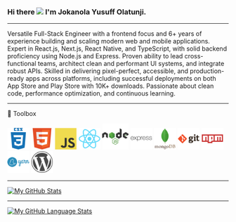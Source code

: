 ### Hi there <img src="https://raw.githubusercontent.com/MartinHeinz/MartinHeinz/master/wave.gif" width="30px"> I'm Jokanola Yusuff Olatunji.

---

Versatile Full-Stack Engineer with a frontend focus and 6+ years of experience building and scaling modern web and mobile applications. Expert in React.js, Next.js, React Native, and TypeScript, with solid backend proficiency using Node.js and Express. Proven ability to lead cross-functional teams, architect clean and performant UI systems, and integrate robust APIs. Skilled in delivering pixel-perfect, accessible, and production-ready apps across platforms, including successful deployments on both App Store and Play Store with 10K+ downloads. Passionate about clean code, performance optimization, and continuous learning.


---



🧰 Toolbox

<img src="https://github.com/devicons/devicon/blob/master/icons/css3/css3-plain-wordmark.svg" alt="CSS" width="50" height="50"/> <img src="https://github.com/devicons/devicon/blob/master/icons/html5/html5-original.svg" alt="HTML" width="50" height="50"/>
<img src="https://github.com/devicons/devicon/blob/master/icons/javascript/javascript-original.svg" alt="JavaScript" width="50" height="50"/>
<img src="https://github.com/devicons/devicon/blob/master/icons/react/react-original.svg" alt="react" width="50" height="50"/> 
<img src="https://github.com/devicons/devicon/blob/master/icons/nodejs/nodejs-original-wordmark.svg" alt="NodeJS" width="60" height="60"/>
<img src="https://github.com/devicons/devicon/blob/master/icons/express/express-original-wordmark.svg" alt="ExpressJS" width="50" height="50"/>
<img src="https://github.com/devicons/devicon/blob/master/icons/mongodb/mongodb-original-wordmark.svg" alt="MongoDB" width="50" height="50"/>
<img src="https://github.com/devicons/devicon/blob/master/icons/git/git-original-wordmark.svg" alt="Git" width="50" height="50"/>
<img src="https://github.com/devicons/devicon/blob/master/icons/npm/npm-original-wordmark.svg" alt="npm" width="50" height="50"/> <img src="https://github.com/devicons/devicon/blob/master/icons/yarn/yarn-original-wordmark.svg" alt="yarn" width="50" height="50"/> 
<img src="https://github.com/devicons/devicon/blob/master/icons/wordpress/wordpress-plain.svg" alt="wordpress" width="50" height="50"/> 

---


[![My GitHub Stats](https://github-readme-stats.vercel.app/api/?username=jocanola&count_private=true&theme=tokyonight&showicons=true)]()

---

[![My GitHub Language Stats](https://github-readme-stats.vercel.app/api/top-langs/?username=jocanola&langs_count=5&theme=tokyonight)]()
